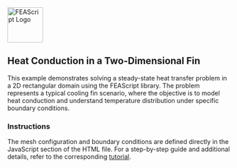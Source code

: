 <img src="https://feascript.github.io/FEAScript-website/assets/FEAScriptLogo.png" width="80" alt="FEAScript Logo">

## Heat Conduction in a Two-Dimensional Fin

This example demonstrates solving a steady-state heat transfer problem in a 2D rectangular domain using the FEAScript library. The problem represents a typical cooling fin scenario, where the objective is to model heat conduction and understand temperature distribution under specific boundary conditions.

### Instructions

The mesh configuration and boundary conditions are defined directly in the JavaScript section of the HTML file. For a step-by-step guide and additional details, refer to the corresponding [tutorial](https://feascript.com/tutorials/HeatConduction2DFin.html).
